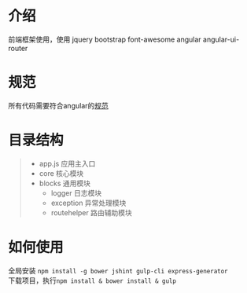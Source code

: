 # 介绍

前端框架使用，使用 jquery bootstrap font-awesome angular angular-ui-router

# 规范
所有代码需要符合angular的[规范](https://github.com/johnpapa/angular-styleguide/blob/vscode/snips/i18n/zh-CN.md)

# 目录结构

> + app.js                  应用主入口
> + core                    核心模块
> + blocks                  通用模块
>     * logger                   日志模块
>     * exception                异常处理模块
>     * routehelper              路由辅助模块



# 如何使用
全局安装 `npm install -g bower jshint gulp-cli express-generator`<br>
下载项目，执行`npm install & bower install & gulp`
